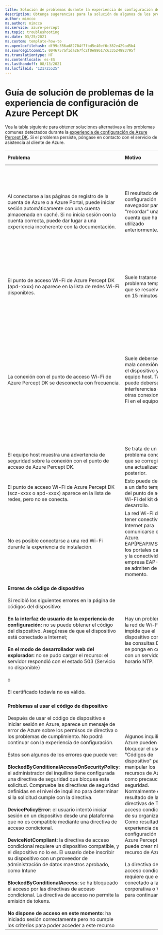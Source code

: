 ```yaml
---
title: Solución de problemas durante la experiencia de configuración de Azure Percept DK
description: Obtenga sugerencias para la solución de algunos de los problemas más comunes que pueden surgir durante la experiencia de configuración
author: mimcco
ms.author: mimcco
ms.service: azure-percept
ms.topic: troubleshooting
ms.date: 03/25/2021
ms.custom: template-how-to
ms.openlocfilehash: df99c356ad82704f7fbd5e40ef6c382e429ad5b4
ms.sourcegitcommit: 0046757af1da267fc2f0e88617c633524883795f
ms.translationtype: HT
ms.contentlocale: es-ES
ms.lasthandoff: 08/13/2021
ms.locfileid: "121725525"
---
```

# <a name="azure-percept-dk-setup-experience-troubleshooting-guide"></a>Guía de solución de problemas de la experiencia de configuración de Azure Percept DK

Vea la tabla siguiente para obtener soluciones alternativas a los problemas comunes detectados durante la [experiencia de configuración de Azure Percept DK](./quickstart-percept-dk-set-up.md). Si el problema persiste, póngase en contacto con el servicio de asistencia al cliente de Azure.

|Problema|Motivo|Solución alternativa|
|:-----|:------|:----------|
|Al conectarse a las páginas de registro de la cuenta de Azure o a Azure Portal, puede iniciar sesión automáticamente con una cuenta almacenada en caché. Si no inicia sesión con la cuenta correcta, puede dar lugar a una experiencia incoherente con la documentación.|El resultado de una configuración del navegador para "recordar" una cuenta que ha utilizado anteriormente.|En la página de Azure, seleccione el nombre de la cuenta en la esquina superior derecha y seleccione **Cerrar sesión**. Después, puede iniciar sesión con la cuenta correcta.|
|El punto de acceso Wi-Fi de Azure Percept DK (apd-xxxx) no aparece en la lista de redes Wi-Fi disponibles.|Suele tratarse de un problema temporal que se resuelve en 15 minutos.|Espere a que aparezca la red. Si no aparece después de más de 15 minutos, reinicie el dispositivo.|
|La conexión con el punto de acceso Wi-Fi de Azure Percept DK se desconecta con frecuencia.|Suele deberse a una mala conexión entre el dispositivo y el equipo host. También puede deberse a interferencias de otras conexiones Wi-Fi en el equipo host.|Asegúrese de que las antenas estén conectadas correctamente al kit de desarrollo. Si el kit de desarrollo está alejado del equipo host, intente acercarlo. Desactive cualquier otra conexión a Internet, como LTE/5G, si se están ejecutando en el equipo host.|
|El equipo host muestra una advertencia de seguridad sobre la conexión con el punto de acceso de Azure Percept DK.|Se trata de un problema conocido que se corregirá en una actualización posterior.|Es seguro seguir con la experiencia de configuración.|
|El punto de acceso Wi-Fi de Azure Percept DK (scz-xxxx o apd-xxxx) aparece en la lista de redes, pero no se conecta.|Esto puede deberse a un daño temporal del punto de acceso Wi-Fi del kit de desarrollo.|Reinicie el kit de desarrollo e inténtelo de nuevo.|
|No es posible conectarse a una red Wi-Fi durante la experiencia de instalación.|La red Wi-Fi debe tener conectividad a Internet para comunicarse con Azure. EAP[PEAP/MSCHAP], los portales cautivos y la conectividad de empresa EAP-TLS no se admiten de momento.|Asegúrese de que el tipo de red Wi-Fi es compatible y tiene conectividad a Internet.|
|**Errores de código de dispositivo** <br><br> Si recibió los siguientes errores en la página de códigos del dispositivo: <br><br>**En la interfaz de usuario de la experiencia de configuración:** no se puede obtener el código del dispositivo. Asegúrese de que el dispositivo está conectado a Internet; <br><br> **En el modo de desarrollador web del explorador:** no se pudo cargar el recurso: el servidor respondió con el estado 503 (Servicio no disponible) <br><br>o <br><br>El certificado todavía no es válido. | Hay un problema con la red de Wi-Fi que impide que el dispositivo complete las consultas DNS o se ponga en contacto con un servidor horario NTP. | Intente conectar un cable Ethernet al kit de desarrollo, o bien conectarse a otra red Wi-Fi e inténtelo de nuevo. <br><br> Las causas menos comunes podrían ser que la fecha y hora del equipo host sean incorrectas.  |
|**Problemas al usar el código de dispositivo**<br><br> Después de usar el código de dispositivo e iniciar sesión en Azure, aparece un mensaje de error de Azure sobre los permisos de directiva o los problemas de cumplimiento. No podrá continuar con la experiencia de configuración.<br><br> Estos son algunos de los errores que puede ver:<br><br>**BlockedByConditionalAccessOnSecurityPolicy**: el administrador del inquilino tiene configurada una directiva de seguridad que bloquea esta solicitud. Compruebe las directivas de seguridad definidas en el nivel de inquilino para determinar si la solicitud cumple con la directiva. <br><br>**DevicePolicyError**: el usuario intentó iniciar sesión en un dispositivo desde una plataforma que no es compatible mediante una directiva de acceso condicional.<br><br>**DeviceNotCompliant**: la directiva de acceso condicional requiere un dispositivo compatible, y el dispositivo no lo es. El usuario debe inscribir su dispositivo con un proveedor de administración de datos maestros aprobado, como Intune<br><br>**BlockedByConditionalAccess**: se ha bloqueado el acceso por las directivas de acceso condicional. La directiva de acceso no permite la emisión de tokens.<br><br>**No dispone de acceso en este momento**: ha iniciado sesión correctamente pero no cumple los criterios para poder acceder a este recurso   |Algunos inquilinos de Azure pueden bloquear el uso de "Códigos de dispositivo" para manipular los recursos de Azure como precaución de seguridad. Normalmente es el resultado de las directivas de TI de acceso condicional de su organización. Como resultado, la experiencia de configuración de Azure Percept no puede crear ningún recurso de Azure. <br><br>La directiva de acceso condicional requiere que esté conectado a la red corporativa o VPN para continuar.    |Trabaje con su organización para comprender sus directivas de TI de acceso condicional.  |